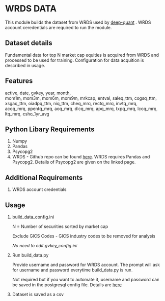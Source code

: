# WRDS DATA

This module builds the dataset from WRDS used by [deep-quant](https://github.com/euclidjda/deep-quant) . WRDS account ceredentials are required to run the module.

## Dataset details
Fundamental data for top N market cap equities is acquired from WRDS and processed to be used for training. Configuration for data acquition is described in usage.

## Features
active,		date,		gvkey,		year,  		month,		
mom1m,		mom3m,		mom6m,		mom9m,		mrkcap,
entval,		saleq_ttm,	cogsq_ttm,	xsgaq_ttm,	oiadpq_ttm,
niq_ttm,	cheq_mrq,	rectq_mrq,	invtq_mrq,	acoq_mrq,
ppentq_mrq,	aoq_mrq,	dlcq_mrq,	apq_mrq,	txpq_mrq,
lcoq_mrq,   ltq_mrq,	csho_1yr_avg

## Python Libary Requirements
1. Numpy
2. Pandas
3. Psycopg2
4. WRDS - 	Github repo can be found [here](https://github.com/wharton/wrds). 
			WRDS requires Pandas and Psycopg2. Details of Psycopg2 are given on the linked page.
			
## Additional Requirements
1. WRDS account credentials

## Usage
1. build_data_config.ini

	N = Number of securities sorted by market cap
	
	Exclude GICS Codes - GICS industry codes to be removed for analysis

	*No need to edit gvkey_config.ini*

2. Run build_data.py

	Provide username and password for WRDS account. The prompt will ask for username and password everytime build_data.py is run. 
	
	Not required but if you want to automate it, username and password can be saved in the postgresql config file. Details are [here](https://www.postgresql.org/docs/9.3/static/libpq-pgpass.html)
	
3. Dataset is saved as a csv